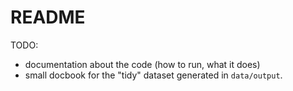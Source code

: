 README
========================================================

TODO:
* documentation about the code (how to run, what it does)
* small docbook for the "tidy" dataset generated in `data/output`.
